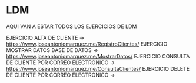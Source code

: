 # LDM
AQUI VAN A ESTAR TODOS LOS EJERCICIOS DE LDM

EJERCICIO ALTA DE CLIENTE -> https://www.joseantoniomarquez.me/RegistroClientes/
EJERCICIO MOSTRAR DATOS BASE DE DATOS -> https://www.joseantoniomarquez.me/MostrarDatos/
EJERCICIO CONSULTA DE CLIENTE POR CORREO ELECTRONICO -> https://www.joseantoniomarquez.me/ConsultaClientes/
EJERCICIO DELETE DE CLIENTE POR CORREO ELECTRONICO -> 
